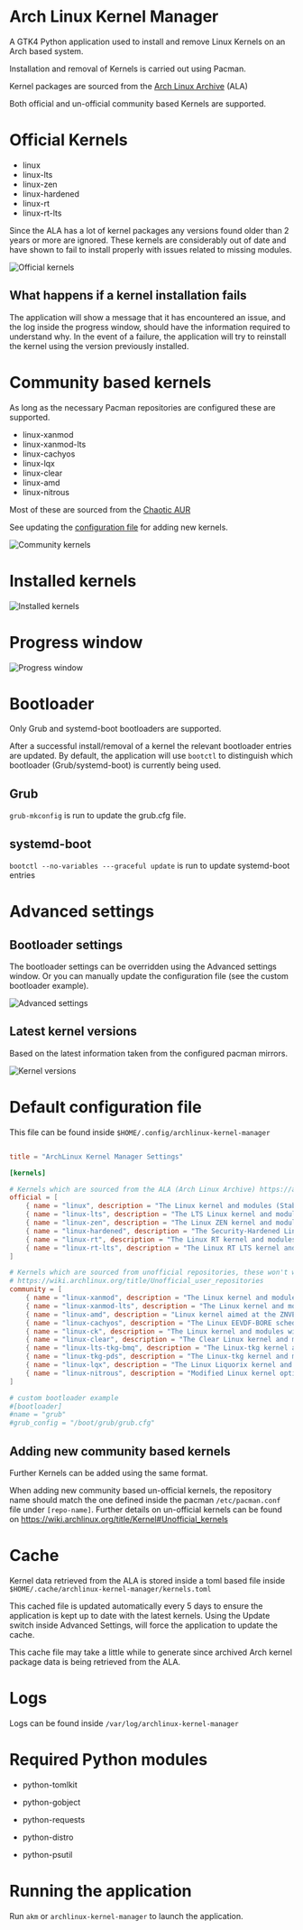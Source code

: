 # Arch Linux Kernel Manager

A GTK4 Python application used to install and remove Linux Kernels on an Arch based system.

Installation and removal of Kernels is carried out using Pacman.

Kernel packages are sourced from the [Arch Linux Archive](https://wiki.archlinux.org/title/Arch_Linux_Archive) (ALA)

Both official and un-official community based Kernels are supported.

# Official Kernels

- linux
- linux-lts
- linux-zen
- linux-hardened
- linux-rt
- linux-rt-lts

Since the ALA has a lot of kernel packages any versions found older than 2 years or more are ignored.
These kernels are considerably out of date and have shown to fail to install properly with issues related to missing modules.

![Official kernels](https://github.com/DeltaCopy/archlinux-kernel-manager/assets/121581829/d3e0416d-5ba8-4906-bada-835f4d949130)

## What happens if a kernel installation fails

The application will show a message that it has encountered an issue, and the log inside the progress window, should have the information required to understand why.
In the event of a failure, the application will try to reinstall the kernel using the version previously installed.

# Community based kernels

As long as the necessary Pacman repositories are configured these are supported.

- linux-xanmod
- linux-xanmod-lts
- linux-cachyos
- linux-lqx
- linux-clear
- linux-amd
- linux-nitrous

Most of these are sourced from the [Chaotic AUR](https://aur.chaotic.cx)

See updating the [configuration file](#Adding-new-community-based-kernels) for adding new kernels.

![Community kernels](https://github.com/DeltaCopy/archlinux-kernel-manager/assets/121581829/072bc9b2-cca4-4c5a-ae91-be9c0440feb3)

# Installed kernels

![Installed kernels](https://github.com/DeltaCopy/archlinux-kernel-manager/assets/121581829/1120c9cc-adc1-4f2c-92c5-dff8d1d1c841)

# Progress window

![Progress window](https://github.com/DeltaCopy/archlinux-kernel-manager/assets/121581829/2b7e97db-06f6-4152-bf13-b81fbc42b63c)

# Bootloader

Only Grub and systemd-boot bootloaders are supported.

After a successful install/removal of a kernel the relevant bootloader entries are updated.
By default, the application will use `bootctl` to distinguish which bootloader (Grub/systemd-boot) is currently being used.

## Grub

`grub-mkconfig` is run to update the grub.cfg file.

## systemd-boot

`bootctl --no-variables ---graceful update` is run to update systemd-boot entries

# Advanced settings

## Bootloader settings

The bootloader settings can be overridden using the Advanced settings window.
Or you can manually update the configuration file (see the custom bootloader example).

![Advanced settings](https://github.com/DeltaCopy/archlinux-kernel-manager/assets/121581829/827033b1-9250-4967-9431-e2b6205ed3a0)

## Latest kernel versions

Based on the latest information taken from the configured pacman mirrors.

![Kernel versions](https://github.com/DeltaCopy/archlinux-kernel-manager/assets/121581829/43416b00-3759-4913-8d09-8f9083edc358)

# Default configuration file

This file can be found inside `$HOME/.config/archlinux-kernel-manager`

```toml

title = "ArchLinux Kernel Manager Settings"

[kernels]

# Kernels which are sourced from the ALA (Arch Linux Archive) https://archive.archlinux.org
official = [
    { name = "linux", description = "The Linux kernel and modules (Stable)", headers = "linux-headers" },
    { name = "linux-lts", description = "The LTS Linux kernel and modules (Longterm)", headers = "linux-lts-headers" },
    { name = "linux-zen", description = "The Linux ZEN kernel and modules (Zen)", headers = "linux-zen-headers" },
    { name = "linux-hardened", description = "The Security-Hardened Linux kernel and modules (Hardened)", headers = "linux-hardened-headers" },
    { name = "linux-rt", description = "The Linux RT kernel and modules (Realtime)", headers = "linux-rt-headers" },
    { name = "linux-rt-lts", description = "The Linux RT LTS kernel and modules (Realtime Longterm)", headers = "linux-rt-lts-headers" },
]

# Kernels which are sourced from unofficial repositories, these won't work if you haven't updated your pacman configuration
# https://wiki.archlinux.org/title/Unofficial_user_repositories
community = [
    { name = "linux-xanmod", description = "The Linux kernel and modules with Xanmod patches", headers = "linux-xanmod-headers", repository = "chaotic-aur" },
    { name = "linux-xanmod-lts", description = "The Linux kernel and modules with Xanmod patches", headers = "linux-xanmod-lts-headers", repository = "chaotic-aur" },
    { name = "linux-amd", description = "Linux kernel aimed at the ZNVER4/MZEN4 AMD Ryzen CPU based hardware", headers = "linux-amd-headers", repository = "chaotic-aur" },
    { name = "linux-cachyos", description = "The Linux EEVDF-BORE scheduler Kernel by CachyOS with other patches and improvements kernel and modules", headers = "linux-cachyos-headers", repository = "chaotic-aur" },
    { name = "linux-ck", description = "The Linux kernel and modules with ck's hrtimer patches", headers = "linux-ck-headers", repository = "repo-ck" },
    { name = "linux-clear", description = "The Clear Linux kernel and modules", headers = "linux-clear-headers", repository = "chaotic-aur" },
    { name = "linux-lts-tkg-bmq", description = "The Linux-tkg kernel and modules", headers = "linux-lts-tkg-bmq-headers", repository = "chaotic-aur" },
    { name = "linux-tkg-pds", description = "The Linux-tkg kernel and modules", headers = "linux-tkg-pds-headers", repository = "chaotic-aur" },
    { name = "linux-lqx", description = "The Linux Liquorix kernel and modules", headers = "linux-lqx-headers", repository = "chaotic-aur" },
    { name = "linux-nitrous", description = "Modified Linux kernel optimized for Skylake and newer, compiled using clang", headers = "linux-nitrous-headers", repository = "chaotic-aur" },
]

# custom bootloader example
#[bootloader]
#name = "grub"
#grub_config = "/boot/grub/grub.cfg"

```
## Adding new community based kernels

Further Kernels can be added using the same format.

When adding new community based un-official kernels, the repository name should match the one defined inside the pacman `/etc/pacman.conf` file under `[repo-name]`.
Further details on un-official kernels can be found on https://wiki.archlinux.org/title/Kernel#Unofficial_kernels

# Cache

Kernel data retrieved from the ALA is stored inside a toml based file inside `$HOME/.cache/archlinux-kernel-manager/kernels.toml`

This cached file is updated automatically every 5 days to ensure the application is kept up to date with the latest kernels.
Using the Update switch inside Advanced Settings, will force the application to update the cache.

This cache file may take a little while to generate since archived Arch kernel package data is being retrieved from the ALA.

# Logs

Logs can be found inside `/var/log/archlinux-kernel-manager`

# Required Python modules

- python-tomlkit

- python-gobject

- python-requests

- python-distro

- python-psutil

# Running the application

Run `akm` or `archlinux-kernel-manager` to launch the application.
